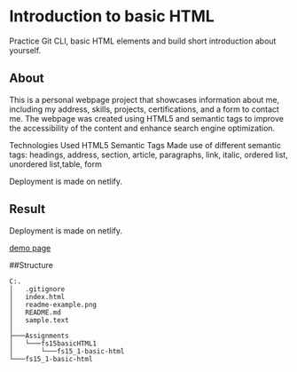 # Introduction to basic HTML

Practice Git CLI, basic HTML elements and build short introduction about yourself.

## About


This is a personal webpage project that showcases information about me, including my address, skills, projects, certifications, and a form to contact me. The webpage was created using HTML5 and semantic tags to improve the accessibility of the content and enhance search engine optimization.


Technologies Used
HTML5
Semantic Tags 
 Made use of different semantic tags: headings, address, section, article, paragraphs, link, italic, ordered list, unordered list,table, form


Deployment is made on netlify.

## Result
Deployment is made on netlify.

[demo page](https://643df5f8cc401f429a44b6ba--gleaming-florentine-9278d2.netlify.app/)
 

 ##Structure
 ```
 C:.
│   .gitignore
│   index.html
│   readme-example.png
│   README.md
│   sample.text
│
├───Assignments
│   └───fs15basicHTML1
│       └───fs15_1-basic-html
└───fs15_1-basic-html
```
